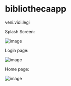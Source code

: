 # bibliothecaapp
veni.vidi.legi




Splash Screen:




![image](https://user-images.githubusercontent.com/115737287/195679072-ecbde255-9023-4f10-a481-01134ab139b5.png)



Login page:







![image](https://user-images.githubusercontent.com/115737287/195679246-b7212300-0eb1-47d8-97b3-4bd8af495adf.png)





Home page:





![image](https://user-images.githubusercontent.com/115737287/201398376-7c0d81f5-cff6-4b46-9a49-cefcfd53b606.png)




